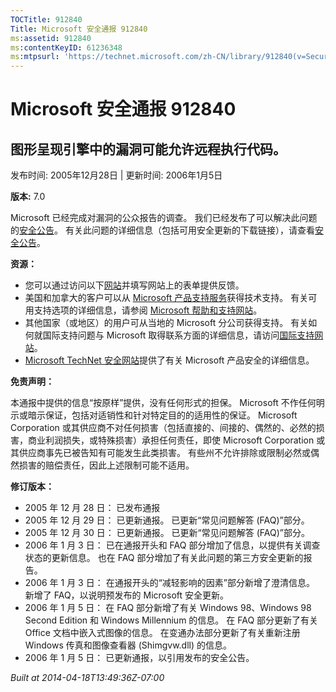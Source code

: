 ```yaml
---
TOCTitle: 912840
Title: Microsoft 安全通报 912840
ms:assetid: 912840
ms:contentKeyID: 61236348
ms:mtpsurl: 'https://technet.microsoft.com/zh-CN/library/912840(v=Security.10)'
---
```


Microsoft 安全通报 912840
=========================

图形呈现引擎中的漏洞可能允许远程执行代码。
------------------------------------------

发布时间: 2005年12月28日 | 更新时间: 2006年1月5日

**版本:** 7.0

Microsoft 已经完成对漏洞的公众报告的调查。 我们已经发布了可以解决此问题的[安全公告](http://technet.microsoft.com/security/bulletin/ms06-001)。 有关此问题的详细信息（包括可用安全更新的下载链接），请查看[安全公告](http://technet.microsoft.com/security/bulletin/ms06-001)。

**资源：**

-   您可以通过访问以下[网站](https://support.microsoft.com/common/survey.aspx?scid=sw;en;1257&amp;showpage=1&amp;ws=technet&amp;sd=tech)并填写网站上的表单提供反馈。
-   美国和加拿大的客户可以从 [Microsoft 产品支持服务](http://go.microsoft.com/fwlink/?linkid=21131)获得技术支持。 有关可用支持选项的详细信息，请参阅 [Microsoft 帮助和支持网站](http://support.microsoft.com/default.aspx?ln=zh-cn)。
-   其他国家（或地区）的用户可从当地的 Microsoft 分公司获得支持。 有关如何就国际支持问题与 Microsoft 取得联系方面的详细信息，请访问[国际支持网站](http://go.microsoft.com/fwlink/?linkid=21155)。
-   [Microsoft TechNet 安全网站](http://go.microsoft.com/fwlink/?linkid=21132)提供了有关 Microsoft 产品安全的详细信息。

**免责声明：**

本通报中提供的信息“按原样”提供，没有任何形式的担保。 Microsoft 不作任何明示或暗示保证，包括对适销性和针对特定目的的适用性的保证。 Microsoft Corporation 或其供应商不对任何损害（包括直接的、间接的、偶然的、必然的损害，商业利润损失，或特殊损害）承担任何责任，即使 Microsoft Corporation 或其供应商事先已被告知有可能发生此类损害。 有些州不允许排除或限制必然或偶然损害的赔偿责任，因此上述限制可能不适用。

**修订版本：**

-   2005 年 12 月 28 日： 已发布通报
-   2005 年 12 月 29 日： 已更新通报。 已更新“常见问题解答 (FAQ)”部分。
-   2005 年 12 月 30 日： 已更新通报。 已更新“常见问题解答 (FAQ)”部分。
-   2006 年 1 月 3 日： 已在通报开头和 FAQ 部分增加了信息，以提供有关调查状态的更新信息。 也在 FAQ 部分增加了有关此问题的第三方安全更新的报告。
-   2006 年 1 月 3 日： 在通报开头的“减轻影响的因素”部分新增了澄清信息。 新增了 FAQ，以说明预发布的 Microsoft 安全更新。
-   2006 年 1 月 5 日： 在 FAQ 部分新增了有关 Windows 98、Windows 98 Second Edition 和 Windows Millennium 的信息。 在 FAQ 部分更新了有关 Office 文档中嵌入式图像的信息。 在变通办法部分更新了有关重新注册 Windows 传真和图像查看器 (Shimgvw.dll) 的信息。
-   2006 年 1 月 5 日： 已更新通报，以引用发布的安全公告。

*Built at 2014-04-18T13:49:36Z-07:00*

